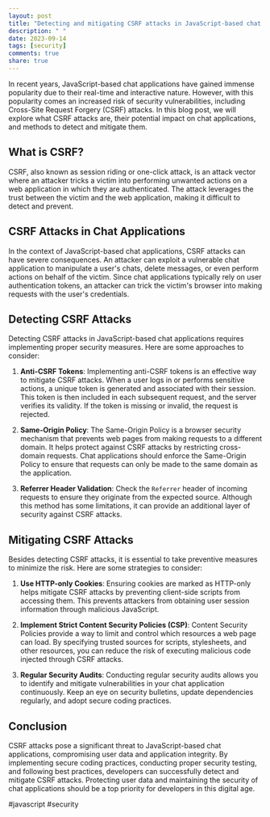 ```yaml
---
layout: post
title: "Detecting and mitigating CSRF attacks in JavaScript-based chat applications"
description: " "
date: 2023-09-14
tags: [security]
comments: true
share: true
---
```


In recent years, JavaScript-based chat applications have gained immense popularity due to their real-time and interactive nature. However, with this popularity comes an increased risk of security vulnerabilities, including Cross-Site Request Forgery (CSRF) attacks. In this blog post, we will explore what CSRF attacks are, their potential impact on chat applications, and methods to detect and mitigate them.

## What is CSRF?

CSRF, also known as session riding or one-click attack, is an attack vector where an attacker tricks a victim into performing unwanted actions on a web application in which they are authenticated. The attack leverages the trust between the victim and the web application, making it difficult to detect and prevent.

## CSRF Attacks in Chat Applications

In the context of JavaScript-based chat applications, CSRF attacks can have severe consequences. An attacker can exploit a vulnerable chat application to manipulate a user's chats, delete messages, or even perform actions on behalf of the victim. Since chat applications typically rely on user authentication tokens, an attacker can trick the victim's browser into making requests with the user's credentials.

## Detecting CSRF Attacks

Detecting CSRF attacks in JavaScript-based chat applications requires implementing proper security measures. Here are some approaches to consider:

1. **Anti-CSRF Tokens**: Implementing anti-CSRF tokens is an effective way to mitigate CSRF attacks. When a user logs in or performs sensitive actions, a unique token is generated and associated with their session. This token is then included in each subsequent request, and the server verifies its validity. If the token is missing or invalid, the request is rejected.

2. **Same-Origin Policy**: The Same-Origin Policy is a browser security mechanism that prevents web pages from making requests to a different domain. It helps protect against CSRF attacks by restricting cross-domain requests. Chat applications should enforce the Same-Origin Policy to ensure that requests can only be made to the same domain as the application.

3. **Referrer Header Validation**: Check the `Referrer` header of incoming requests to ensure they originate from the expected source. Although this method has some limitations, it can provide an additional layer of security against CSRF attacks.

## Mitigating CSRF Attacks

Besides detecting CSRF attacks, it is essential to take preventive measures to minimize the risk. Here are some strategies to consider:

1. **Use HTTP-only Cookies**: Ensuring cookies are marked as HTTP-only helps mitigate CSRF attacks by preventing client-side scripts from accessing them. This prevents attackers from obtaining user session information through malicious JavaScript.

2. **Implement Strict Content Security Policies (CSP)**: Content Security Policies provide a way to limit and control which resources a web page can load. By specifying trusted sources for scripts, stylesheets, and other resources, you can reduce the risk of executing malicious code injected through CSRF attacks.

3. **Regular Security Audits**: Conducting regular security audits allows you to identify and mitigate vulnerabilities in your chat application continuously. Keep an eye on security bulletins, update dependencies regularly, and adopt secure coding practices.

## Conclusion

CSRF attacks pose a significant threat to JavaScript-based chat applications, compromising user data and application integrity. By implementing secure coding practices, conducting proper security testing, and following best practices, developers can successfully detect and mitigate CSRF attacks. Protecting user data and maintaining the security of chat applications should be a top priority for developers in this digital age.

#javascript #security